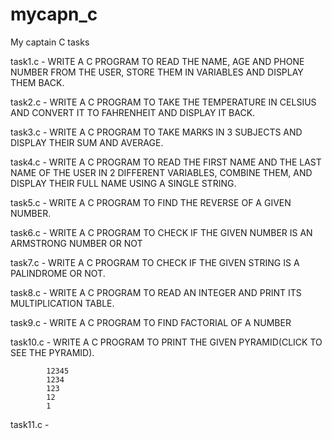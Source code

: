 # mycapn_c
My captain C tasks

task1.c - WRITE A C PROGRAM TO READ THE NAME, AGE AND PHONE NUMBER FROM THE USER, STORE THEM IN VARIABLES AND DISPLAY THEM BACK.

task2.c - WRITE A C PROGRAM TO TAKE THE TEMPERATURE IN CELSIUS AND CONVERT IT TO FAHRENHEIT AND DISPLAY IT BACK.

task3.c - WRITE A C PROGRAM TO TAKE MARKS IN 3 SUBJECTS AND DISPLAY THEIR SUM AND AVERAGE.

task4.c - WRITE A C PROGRAM TO READ THE FIRST NAME AND THE LAST NAME OF THE USER IN 2 DIFFERENT VARIABLES, COMBINE THEM, AND DISPLAY THEIR FULL NAME USING A SINGLE STRING.

task5.c - WRITE A C PROGRAM TO FIND THE REVERSE OF A GIVEN NUMBER.

task6.c - WRITE A C PROGRAM TO CHECK IF THE GIVEN NUMBER IS AN ARMSTRONG NUMBER OR NOT

task7.c - WRITE A C PROGRAM TO CHECK IF THE GIVEN STRING IS A PALINDROME OR NOT.

task8.c - WRITE A C PROGRAM TO READ AN INTEGER AND PRINT ITS MULTIPLICATION TABLE.

task9.c - WRITE A C PROGRAM TO FIND FACTORIAL OF A NUMBER

task10.c - WRITE A C PROGRAM TO PRINT THE GIVEN PYRAMID(CLICK TO SEE THE PYRAMID).

            12345
            1234
            123
            12
            1
 
task11.c - 
